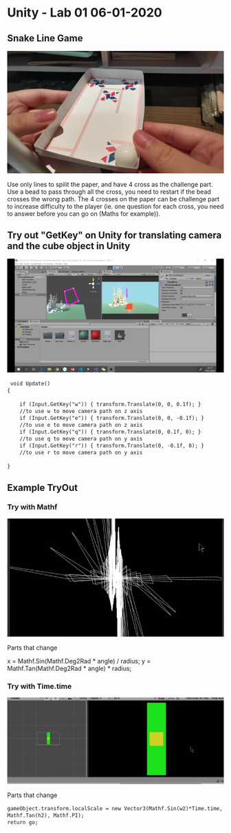 # Unity - Lab 01 06-01-2020

## Snake Line Game
[![The line Game](https://github.com/muziFiona/Uni-Response/blob/master/Advanced_Visualisation_and_Computational_Environments/Week1_06_01_2020/media/VID_20200120_001330_Moment.jpg)](https://youtu.be/U2EbtUndXVg)

Use only lines to spilit the paper, and have 4 cross as the challenge part. Use a bead to pass through all the cross, you need to restart if the bead crosses the wrong path. The 4 crosses on the paper can be challenge part to increase difficulty to the player (ie. one question for each cross, you need to answer before you can go on (Maths for example)).
## Try out "GetKey" on Unity for translating camera and the cube object in Unity

[![practice](https://github.com/muziFiona/Uni-Response/blob/master/Advanced_Visualisation_and_Computational_Environments/Week1_06_01_2020/media/2020-01-19%2022-15-23_Moment.jpg)](https://youtu.be/5QKN94XR8ss)

>
     void Update()
    {

        if (Input.GetKey("w")) { transform.Translate(0, 0, 0.1f); }
        //to use w to move camera path on z axis
        if (Input.GetKey("e")) { transform.Translate(0, 0, -0.1f); }
        //to use e to move camera path on z axis
        if (Input.GetKey("q")) { transform.Translate(0, 0.1f, 0); }
        //to use q to move camera path on y axis
        if (Input.GetKey("r")) { transform.Translate(0, -0.1f, 0); }
        //to use r to move camera path on y axis

    }

## Example TryOut

### Try with Mathf 

[![TryOut](https://github.com/muziFiona/Uni-Response/blob/master/Advanced_Visualisation_and_Computational_Environments/Week1_06_01_2020/media/2020-01-20%2000-49-58_Moment.jpg)](https://youtu.be/RhFpDHxOOeU)

Parts that change
>
   x = Mathf.Sin(Mathf.Deg2Rad * angle) / radius; 
   y = Mathf.Tan(Mathf.Deg2Rad * angle) * radius;


### Try with Time.time
[![TryOut](https://github.com/muziFiona/Uni-Response/blob/master/Advanced_Visualisation_and_Computational_Environments/Week1_06_01_2020/media/2020-01-20%2001-11-44_Moment.jpg)](https://youtu.be/vOI-VDBWYG8)

Parts that change
>   
    gameObject.transform.localScale = new Vector3(Mathf.Sin(w2)*Time.time, Mathf.Tan(h2), Mathf.PI);
    return go; 

